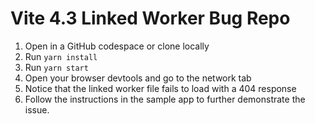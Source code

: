 # Vite 4.3 Linked Worker Bug Repo

1. Open in a GitHub codespace or clone locally
2. Run `yarn install`
3. Run `yarn start`
4. Open your browser devtools and go to the network tab
5. Notice that the linked worker file fails to load with a 404 response
6. Follow the instructions in the sample app to further demonstrate the issue.
